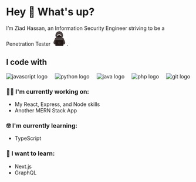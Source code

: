 <h1 align="left">Hey 👋 What's up?</h1>

<p align="left">I’m Ziad Hassan, an Information Security Engineer striving to be a Penetration Tester <img src="./assets/hacker.svg" height="40" alt="hacker logo" />.</p>

<h2 align="left">I code with</h2>

<div align="left">
  <img src="https://cdn.jsdelivr.net/gh/devicons/devicon/icons/javascript/javascript-original.svg" height="40" alt="javascript logo"  />
  <img width="12" />
  <img src="https://cdn.jsdelivr.net/gh/devicons/devicon/icons/python/python-original.svg" height="40" alt="python logo"  />
  <img width="12" />
  <img src="https://cdn.jsdelivr.net/gh/devicons/devicon/icons/java/java-original.svg" height="40" alt="java logo"  />
  <img width="12" />
  <img src="https://cdn.jsdelivr.net/gh/devicons/devicon/icons/php/php-original.svg" height="40" alt="php logo"  />
  <img width="12" />
  <img src="https://cdn.jsdelivr.net/gh/devicons/devicon/icons/git/git-original.svg" height="40" alt="git logo"  />
</div>

<p align="left">
  
### :technologist: I'm currently working on:
  
- My React, Express, and Node skills
- Another MERN Stack App

### :nerd_face: I'm currently learning:
- TypeScript

### :thinking: I want to learn:
- Next.js
- GraphQL
